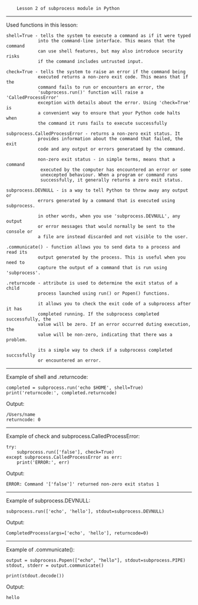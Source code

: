         Lesson 2 of subprocess module in Python

------------------------------------
Used functions in this lesson:

    shell=True - tells the system to execute a command as if it were typed
                into the command-line interface. This means that the command 
                can use shell features, but may also introduce security risks
                if the command includes untrusted input.

    check=True - tells the system to raise an error if the command being
                executed returns a non-zero exit code. This means that if the
                command fails to run or encounters an error, the 
                'subprocess.run()' function will raise a 'CalledProcessError'
                exception with details about the error. Using 'check=True' is
                a convenient way to ensure that your Python code halts when
                the command it runs fails to execute successfully

    subprocess.CalledProcessError - returns a non-zero exit status. It 
                provides information about the command that failed, the exit
                code and any output or errors generataed by the command.

                non-zero exit status - in simple terms, means that a command
                 executed by the computer has encountered an error or some
                 unexcepted behaviour. When a program or command runs 
                 successfully, it generally returns a zero exit status.

    subprocess.DEVNULL - is a way to tell Python to throw away any output or
                errors generated by a command that is executed using subprocess.

                in other words, when you use 'subprocess.DEVNULL', any output
                or error messages that would normally be sent to the console or
                a file are instead discarded and not visible to the user.

    .communicate() - function allows you to send data to a process and read its
                output generated by the process. This is useful when you need to
                capture the output of a command that is run using 'subprocess'. 
        
    .returncode - attribute is used to determine the exit status of a child 
                process launched using run() or Popen() functions.

                it allows you to check the exit code of a subprocess after it has
                completed running. If the subprocess completed successfully, the
                value will be zero. If an error occurred duting execution, the
                value will be non-zero, indicating that there was a problem.

                its a simple way to check if a subprocess completed succssfully
                or encountered an error.

------------------------------------

Example of shell and .returncode:

    completed = subprocess.run('echo $HOME', shell=True)
    print('returncode:', completed.returncode)

Output:

    /Users/name
    returncode: 0

------------------------------------

Example of check and subprocess.CalledProcessError:

    try:
        subprocess.run(['false'], check=True)
    except subprocess.CalledProcessError as err:
        print('ERROR:', err)

Output:

    ERROR: Command '['false']' returned non-zero exit status 1

------------------------------------

Example of subprocess.DEVNULL:

    subprocess.run(['echo', 'hello'], stdout=subprocess.DEVNULL)

Output:

    CompletedProcess(args=['echo', 'hello'], returncode=0)

-------------------------------------

Example of .communicate():

    output = subprocess.Popen(["echo", "hello"], stdout=subprocess.PIPE)
    stdout, stderr = output.communicate()

    print(stdout.decode())

Output:

    hello


